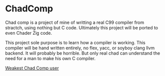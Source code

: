 # ChadComp

Chad comp is a project of mine of writting a real C99 compiler from stractch, using nothing but C code. Ultimately this project will be ported to even Chader Zig code.

This project sole purpose is to learn how a compiler is working. This compiler will be hand written entirely, no flex, yacc, or soyboy clang llvm backend. It will probably be horrible. But only real chad can understand the need for a man to make his own C compiler.

[Weakest Chad Comp user](Chad.jpg)
